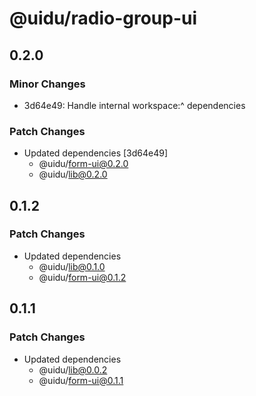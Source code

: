 # @uidu/radio-group-ui

## 0.2.0

### Minor Changes

- 3d64e49: Handle internal workspace:^ dependencies

### Patch Changes

- Updated dependencies [3d64e49]
  - @uidu/form-ui@0.2.0
  - @uidu/lib@0.2.0

## 0.1.2

### Patch Changes

- Updated dependencies
  - @uidu/lib@0.1.0
  - @uidu/form-ui@0.1.2

## 0.1.1

### Patch Changes

- Updated dependencies
  - @uidu/lib@0.0.2
  - @uidu/form-ui@0.1.1
